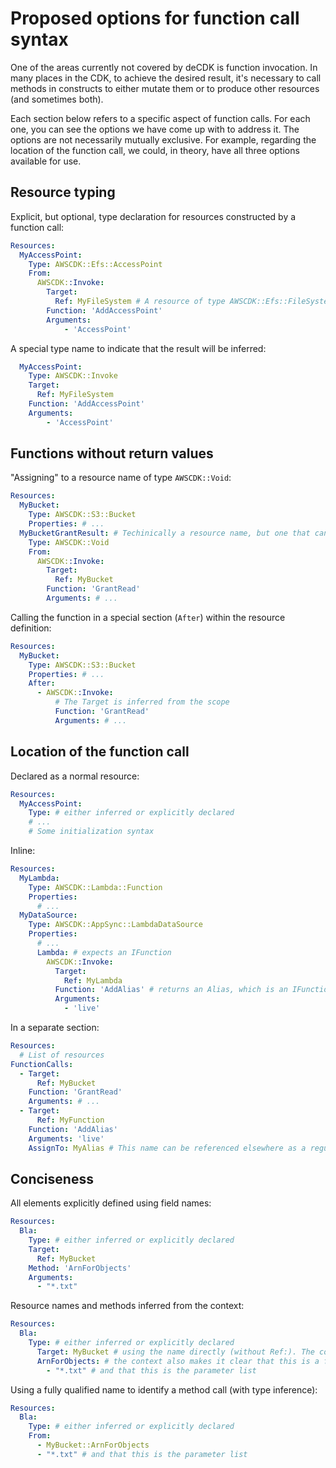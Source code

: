 # Proposed options for function call syntax

One of the areas currently not covered by deCDK is function invocation. In many places in the CDK, to achieve the desired result, it's necessary to call methods in constructs to either mutate them or to produce other resources (and sometimes both).

Each section below refers to a specific aspect of function calls. For each one, you can see the options we have come up with to address it. The options are not necessarily mutually exclusive. For example, regarding the location of the function call, we could, in theory, have all three options available for use.

## Resource typing

Explicit, but optional, type declaration for resources constructed by a function call:

```yaml
Resources:
  MyAccessPoint:
    Type: AWSCDK::Efs::AccessPoint
    From:
      AWSCDK::Invoke:
        Target:
          Ref: MyFileSystem # A resource of type AWSCDK::Efs::FileSystem
        Function: 'AddAccessPoint'
        Arguments:
            - 'AccessPoint'
```

A special type name to indicate that the result will be inferred:

```yaml
  MyAccessPoint:
    Type: AWSCDK::Invoke
    Target:
      Ref: MyFileSystem
    Function: 'AddAccessPoint'
    Arguments:
        - 'AccessPoint'
```

## Functions without return values

"Assigning" to a resource name of type `AWSCDK::Void`:

```yaml
Resources:
  MyBucket:
    Type: AWSCDK::S3::Bucket
    Properties: # ...
  MyBucketGrantResult: # Techinically a resource name, but one that can't be used as a reference anywhere
    Type: AWSCDK::Void
    From:
      AWSCDK::Invoke:
        Target:
          Ref: MyBucket
        Function: 'GrantRead'
        Arguments: # ...
```

Calling the function in a special section (`After`) within the resource definition:

```yaml
Resources:
  MyBucket:
    Type: AWSCDK::S3::Bucket
    Properties: # ...
    After:
      - AWSCDK::Invoke:
          # The Target is inferred from the scope
          Function: 'GrantRead'
          Arguments: # ...
```

## Location of the function call

Declared as a normal resource:

```yaml
Resources:
  MyAccessPoint:
    Type: # either inferred or explicitly declared
    # ...
    # Some initialization syntax
```

Inline:

```yaml
Resources:
  MyLambda:
    Type: AWSCDK::Lambda::Function
    Properties:
      # ...
  MyDataSource:
    Type: AWSCDK::AppSync::LambdaDataSource
    Properties:
      # ...
      Lambda: # expects an IFunction
        AWSCDK::Invoke:
          Target:
            Ref: MyLambda
          Function: 'AddAlias' # returns an Alias, which is an IFunction
          Arguments:
            - 'live'
```

In a separate section:

```yaml
Resources:
  # List of resources
FunctionCalls:
  - Target:
      Ref: MyBucket
    Function: 'GrantRead'
    Arguments: # ...
  - Target:
      Ref: MyFunction
    Function: 'AddAlias'
    Arguments: 'live'
    AssignTo: MyAlias # This name can be referenced elsewhere as a regular resource
```

## Conciseness

All elements explicitly defined using field names:

```yaml
Resources:
  Bla:
    Type: # either inferred or explicitly declared
    Target:
      Ref: MyBucket
    Method: 'ArnForObjects'
    Arguments: 
      - "*.txt"
```

Resource names and methods inferred from the context:

```yaml
Resources:
  Bla:
    Type: # either inferred or explicitly declared
      Target: MyBucket # using the name directly (without Ref:). The context makes it clear that this is a reference
      ArnForObjects: # the context also makes it clear that this is a function name...
        - "*.txt" # and that this is the parameter list
```

Using a fully qualified name to identify a method call (with type inference):

```yaml
Resources:
  Bla:
    Type: # either inferred or explicitly declared
    From: 
      - MyBucket::ArnForObjects
      - "*.txt" # and that this is the parameter list
```
